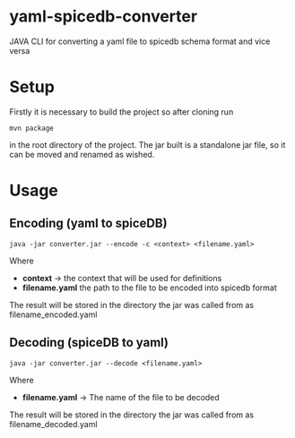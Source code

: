 # yaml-spicedb-converter
JAVA CLI for converting a yaml file to spicedb schema format and vice versa

# Setup
Firstly it is necessary to build the project so after cloning run

```
mvn package
```
in the root directory of the project. 
The jar built is a standalone jar file, so it can be moved and renamed as wished.

# Usage
## Encoding (yaml to spiceDB)

```
java -jar converter.jar --encode -c <context> <filename.yaml>
```
Where
* **context** -> the context that will be used for definitions
* **filename.yaml** the path to the file to be encoded into spicedb format

The result will be stored in the directory the jar was called from as filename_encoded.yaml

## Decoding (spiceDB to yaml)

```
java -jar converter.jar --decode <filename.yaml>
```
Where
* **filename.yaml** -> The name of the file to be decoded

The result will be stored in the directory the jar was called from as filename_decoded.yaml
